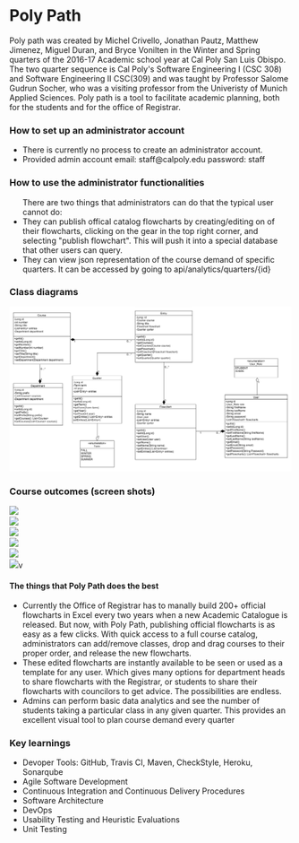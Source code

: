 <h1> Poly Path</h1>
<div>
  <p> 
    Poly path was created by Michel Crivello, Jonathan Pautz, Matthew Jimenez, Miguel Duran, and Bryce Vonilten in the Winter   and Spring quarters of the 2016-17 Academic school year at Cal Poly San Luis Obispo. The two quarter sequence is Cal Poly's   Software Engineering I (CSC 308) and Software Engineering II CSC(309) and was taught by Professor Salome Gudrun Socher, who   was a visiting professor from the Univeristy of Munich Applied Sciences. Poly path is a tool to facilitate academic planning, both for the students and for the office of Registrar. 
  </p>

<div>
  <h3> 
    <strong> How to set up an administrator account</strong>
  </h3>
  <ul>
    <li>
      There is currently no process to create an administrator account.
    </li>
    <li>
      Provided admin account email: staff@calpoly.edu password: staff
    </li>
  </ul>
</div>

<div>
  <h3> 
    <strong>How to use the administrator functionalities</strong>
  </h3>
  
  <ul>
  There are two things that administrators can do that the typical user cannot do:   
         <li> 
         They can publish offical catalog flowcharts by creating/editing on of their flowcharts, clicking on the gear in the           top right corner, and selecting  "publish flowchart". This will push it into a special database that other users can query.
        </li>        
        <li>
          They can view json representation of the course demand of specific quarters. It can be accessed by going to                   api/analytics/quarters/{id} 
        </li>
   </ul>
   
</div>    

<div>
  <h3> 
  <strong>Class diagrams</strong>
  </h3>
   <img src="/docs/ClassDiagram/Updated_Class_Diagram.png">
</div>  

<div>
  <h3> 
    <strong>Course outcomes (screen shots)</strong>
  </h3> 
      <img src="https://github.com/cpe308-309/polypath/blob/master/docs/PolyPathLogIn.PNG"><br>
      <img src="https://github.com/cpe308-309/polypath/blob/master/docs/FlowchartPage.png"><br>
      <img src="(https://github.com/cpe308-309/polypath/blob/master/docs/PolyPathSideBar.png"><br>
      <img src="https://github.com/cpe308-309/polypath/blob/master/docs/PolyPathCourseSearch.png"><br>
      <img src="https://github.com/cpe308-309/polypath/blob/master/docs/PolyPathAdminGear.png"><br>
      <img src="https://github.com/cpe308-309/polypath/blob/master/docs/PolyPathAnalytics%20.png">v
</div>

<div>
   <h4>The things that Poly Path does the best</h4>
   <ul>
    <li>
      Currently the Office of Registrar has to manally build 200+ official flowcharts in Excel every two years when a new Academic Catalogue is released. But now, with Poly Path, publishing official flowcharts is as easy as a few clicks. With quick access to a full course catalog, administrators can add/remove classes, drop and drag courses to their proper order, and release the new flowcharts. 
    </li>    
    <li>
    These edited flowcharts are instantly available to be seen or used as a template for any user. Which gives many options for department heads to share flowcharts with the Registrar, or students to share their flowcharts with councilors to get advice. The possibilities are endless. 
    </li>    
    <li>
     Admins can perform basic data analytics and see the number of students taking a particular class in any given quarter. This provides an excellent visual tool to plan course demand every quarter
   </li> 
   </ul>
</div>

<div>
  <h3> 
    <strong>Key learnings</strong>
  </h3>
  
  <ul>
     <li>Devoper Tools: GitHub, Travis CI, Maven, CheckStyle, Heroku, Sonarqube</li>
     <li>Agile Software Development </li>
     <li>Continuous Integration and Continuous Delivery Procedures</li>
     <li>Software Architecture</li>
     <li>DevOps</li>
     <li>Usability Testing and Heuristic Evaluations</li>
      <li>Unit Testing</li>
  </ul>
</div>  
